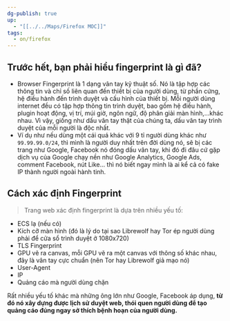 ```yaml
---
dg-publish: true
up:
  - "[[../../Maps/Firefox MOC]]"
tags:
  - on/firefox
---
```

## Trước hết, bạn phải hiểu fingerprint là gì đã?
- Browser Fingerprint là 1 dạng vân tay kỹ thuật số. Nó là tập hợp các thông tin và chỉ số liên quan đến thiết bị của người dùng, từ phần cứng, hệ điều hành đến trình duyệt và cấu hình của thiết bị. Mỗi người dùng internet đều có tập hợp thông tin trình duyệt, bao gồm hệ điều hành, plugin hoạt động, vị trí, múi giờ, ngôn ngữ, độ phân giải màn hình,...khác nhau. Vì vậy, giống như dấu vân tay thật của chúng ta, dấu vân tay trình duyệt của mỗi người là độc nhất.
- Ví dụ như nếu dùng một cái quá khác với 9 tỉ người dùng khác như `99.99.99.0/24`, thì mình là người duy nhất trên đời dùng nó, sẽ bị các trang như Google, Facebook nó đóng dấu vân tay, khi đó đi đâu cứ gặp dịch vụ của Google chạy nền như Google Analytics, Google Ads, comment Facebook, nút Like... thì nó biết ngay mình là ai kể cả có fake IP thành người ngoài hành tinh.  
  
## Cách xác định Fingerprint

>Trang web xác định fingerprint là dựa trên nhiều yếu tố:  
- ECS lạ (nếu có)
- Kích cỡ màn hình (đó là lý do tại sao Librewolf hay Tor ép người dùng phải để cửa sổ trình duyệt ở 1080x720)
- TLS Fingerprint
- GPU vẽ ra canvas, mỗi GPU vẽ ra một canvas với thông số khác nhau, đây là vân tay cực chuẩn (nên Tor hay Librewolf giả mạo nó)
- User-Agent
- IP
- Quảng cáo mà người dùng chặn

Rất nhiều yếu tố khác mà những ông lớn như Google, Facebook áp dụng, **từ đó nó xây dựng được lịch sử duyệt web, thói quen người dùng để tạo quảng cáo đúng ngay sở thích bệnh hoạn của người dùng.**